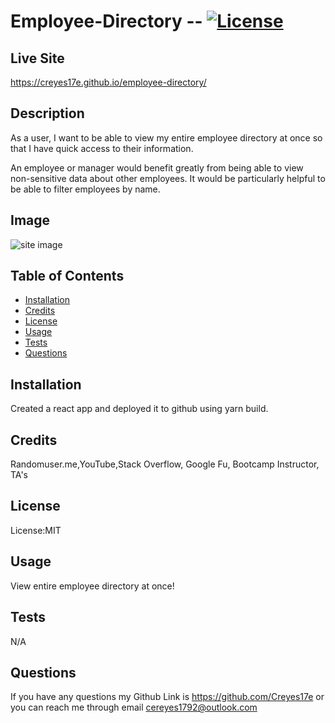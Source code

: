# Employee-Directory -- [![License](https://img.shields.io/badge/license-MIT-blue.svg)](https://shields.io/)

## Live Site

https://creyes17e.github.io/employee-directory/

## Description

As a user, I want to be able to view my entire employee directory at once so that I have quick access to their information.

An employee or manager would benefit greatly from being able to view non-sensitive data about other employees. It would be particularly helpful to be able to filter employees by name.

## Image

![site image](./public/img/directory.JPG)

## Table of Contents

- [Installation](#Installation)
- [Credits](#Credits)
- [License](#License)
- [Usage](#Usage)
- [Tests](#Tests)
- [Questions](#Questions)

## Installation

Created a react app and deployed it to github using yarn build.

## Credits

Randomuser.me,YouTube,Stack Overflow, Google Fu, Bootcamp Instructor, TA's

## License

License:MIT

## Usage

View entire employee directory at once!

## Tests

N/A

## Questions

If you have any questions my Github Link is https://github.com/Creyes17e or you can reach me through email cereyes1792@outlook.com
